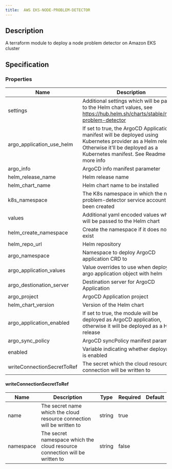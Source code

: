 ```yaml
---
title:  AWS EKS-NODE-PROBLEM-DETECTOR
---
```


## Description

A terraform module to deploy a node problem detector on Amazon EKS cluster

## Specification


### Properties

 Name | Description | Type | Required | Default 
 ------------ | ------------- | ------------- | ------------- | ------------- 
 settings | Additional settings which will be passed to the Helm chart values, see https://hub.helm.sh/charts/stable/node-problem-detector | map(any) | false |  
 argo_application_use_helm | If set to true, the ArgoCD Application manifest will be deployed using Kubernetes provider as a Helm release. Otherwise it'll be deployed as a Kubernetes manifest. See Readme for more info | bool | false |  
 argo_info | ArgoCD info manifest parameter |  | false |  
 helm_release_name | Helm release name | string | false |  
 helm_chart_name | Helm chart name to be installed | string | false |  
 k8s_namespace | The K8s namespace in which the node-problem-detector service account has been created | string | false |  
 values | Additional yaml encoded values which will be passed to the Helm chart | string | false |  
 helm_create_namespace | Create the namespace if it does not yet exist | bool | false |  
 helm_repo_url | Helm repository | string | false |  
 argo_namespace | Namespace to deploy ArgoCD application CRD to | string | false |  
 argo_application_values | Value overrides to use when deploying argo application object with helm |  | false |  
 argo_destionation_server | Destination server for ArgoCD Application | string | false |  
 argo_project | ArgoCD Application project | string | false |  
 helm_chart_version | Version of the Helm chart | string | false |  
 argo_application_enabled | If set to true, the module will be deployed as ArgoCD application, otherwise it will be deployed as a Helm release | bool | false |  
 argo_sync_policy | ArgoCD syncPolicy manifest parameter |  | false |  
 enabled | Variable indicating whether deployment is enabled | bool | false |  
 writeConnectionSecretToRef | The secret which the cloud resource connection will be written to | [writeConnectionSecretToRef](#writeConnectionSecretToRef) | false |  


#### writeConnectionSecretToRef

 Name | Description | Type | Required | Default 
 ------------ | ------------- | ------------- | ------------- | ------------- 
 name | The secret name which the cloud resource connection will be written to | string | true |  
 namespace | The secret namespace which the cloud resource connection will be written to | string | false |  
